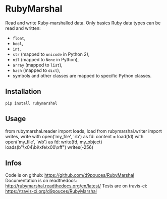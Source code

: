 RubyMarshal
===========

Read and write Ruby-marshalled data.
Only basics Ruby data types can be read and written: 

  * `float`,
  * `bool`,
  * `int`,
  * `str` (mapped to `unicode` in Python 2),
  * `nil` (mapped to `None` in Python),
  * `array` (mapped to `list`),
  * `hash` (mapped to `dict`),
  * symbols and other classes are mapped to specific Python classes.

Installation
------------

    pip install rubymarshal

Usage
-----

  from rubymarshal.reader import loads, load
  from rubymarshal.writer import writes, write
  with open('my_file', 'rb') as fd:
      content = load(fd)
  with open('my_file', 'wb') as fd:
      write(fd, my_object)
  loads(b"\x04\bi\xfe\x00\xff")
  writes(-256)
  
Infos
-----

Code is on github: https://github.com/d9pouces/RubyMarshal 
Documentation is on readthedocs: http://rubymarshal.readthedocs.org/en/latest/ 
Tests are on travis-ci: https://travis-ci.org/d9pouces/RubyMarshal
